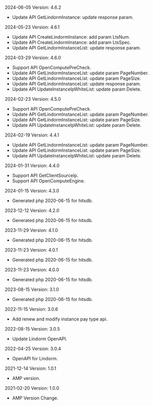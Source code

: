 2024-06-05 Version: 4.6.2
- Update API GetLindormInstance: update response param.


2024-05-23 Version: 4.6.1
- Update API CreateLindormInstance: add param LtsNum.
- Update API CreateLindormInstance: add param LtsSpec.
- Update API GetLindormInstanceList: update response param.


2024-03-29 Version: 4.6.0
- Support API OpenComputePreCheck.
- Update API GetLindormInstanceList: update param PageNumber.
- Update API GetLindormInstanceList: update param PageSize.
- Update API GetLindormInstanceList: update response param.
- Update API UpdateInstanceIpWhiteList: update param Delete.


2024-02-23 Version: 4.5.0
- Support API OpenComputePreCheck.
- Update API GetLindormInstanceList: update param PageNumber.
- Update API GetLindormInstanceList: update param PageSize.
- Update API UpdateInstanceIpWhiteList: update param Delete.


2024-02-19 Version: 4.4.1
- Update API GetLindormInstanceList: update param PageNumber.
- Update API GetLindormInstanceList: update param PageSize.
- Update API UpdateInstanceIpWhiteList: update param Delete.


2024-01-31 Version: 4.4.0
- Support API GetClientSourceIp.
- Support API OpenComputeEngine.


2024-01-15 Version: 4.3.0
- Generated php 2020-06-15 for hitsdb.

2023-12-12 Version: 4.2.0
- Generated php 2020-06-15 for hitsdb.

2023-11-29 Version: 4.1.0
- Generated php 2020-06-15 for hitsdb.

2023-11-23 Version: 4.0.1
- Generated php 2020-06-15 for hitsdb.

2023-11-23 Version: 4.0.0
- Generated php 2020-06-15 for hitsdb.

2023-08-15 Version: 3.1.0
- Generated php 2020-06-15 for hitsdb.

2022-11-15 Version: 3.0.6
- Add renew and modify instance pay type api.

2022-08-15 Version: 3.0.5
- Update Lindorm OpenAPI.

2022-04-25 Version: 3.0.4
- OpenAPI for Lindorm.

2021-12-14 Version: 1.0.1
- AMP version.

2021-02-20 Version: 1.0.0
- AMP Version Change.

